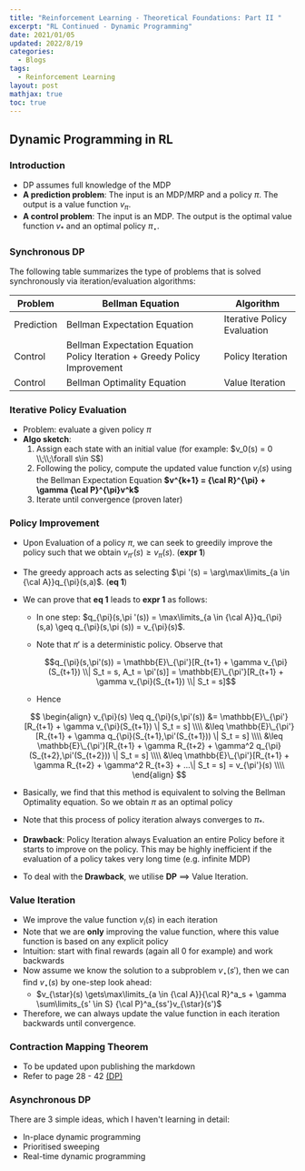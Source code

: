 ```yaml
---
title: "Reinforcement Learning - Theoretical Foundations: Part II "
excerpt: "RL Continued - Dynamic Programming"
date: 2021/01/05
updated: 2022/8/19
categories:
  - Blogs
tags: 
  - Reinforcement Learning
layout: post
mathjax: true
toc: true
---
```

## Dynamic Programming in RL
### Introduction
- DP assumes full knowledge of the MDP
- __A prediction problem__: The input is an MDP/MRP and a policy $\pi$. The output is a value function $v_{\pi}$.
- __A control problem__: The input is an MDP. The output is the optimal value function $v_*$ and an optimal policy $\pi_{\star}$. 

### Synchronous DP
The following table summarizes the type of problems that is solved synchronously via iteration/evaluation algorithms:

| Problem       | Bellman Equation | Algorithm| 
| ------------- | -------------    | -----    |
| Prediction      | Bellman Expectation Equation| Iterative Policy Evaluation |
| Control     | Bellman Expectation Equation Policy Iteration + Greedy Policy Improvement    |  Policy Iteration |
| Control | Bellman Optimality Equation |    Value Iteration |

### Iterative Policy Evaluation
- Problem: evaluate a given policy $\pi$
- __Algo sketch__:
	1. Assign each state with an initial value (for example: $v_0(s) = 0 \\;\\;\forall s\in S$)
	2. Following the policy, compute the updated value function $v_i(s)$ using the Bellman Expectation Equation **$v^{k+1} = {\cal R}^{\pi} + \gamma {\cal P}^{\pi}v^k$**
	3. Iterate until convergence (proven later)

### Policy Improvement
- Upon Evaluation of a policy $\pi$, we can seek to greedily improve the policy such that we obtain $v_{\pi'}(s) \geq v_{\pi}(s)$. (**expr 1**)
- The greedy approach acts as selecting $\pi '(s) = \arg\max\limits_{a \in {\cal A}}q_{\pi}(s,a)$. (**eq 1**)
- We can prove that __eq 1__ leads to __expr 1__ as follows:
	- In one step: $q_{\pi}(s,\pi '(s)) = \max\limits_{a \in {\cal A}}q_{\pi}(s,a) \geq q_{\pi}(s,\pi (s)) = v_{\pi}(s)$.
	- Note that $\pi'$ is a deterministic policy. Observe that 
	 
	  $$q_{\pi}(s,\pi'(s)) = \mathbb{E}\_{\pi'}[R_{t+1} + \gamma v_{\pi}(S_{t+1}) \\| S_t = s, A_t = \pi'(s)] = \mathbb{E}\_{\pi'}[R_{t+1} + \gamma v_{\pi}(S_{t+1}) \\| S_t = s]$$

	- Hence 
	  
    $$
    \begin{align}
      v_{\pi}(s) \leq q_{\pi}(s,\pi'(s)) &= \mathbb{E}\_{\pi'}[R_{t+1} + \gamma v_{\pi}(S_{t+1}) \| S_t = s] \\\\
      &\leq \mathbb{E}\_{\pi'}[R_{t+1} + \gamma q_{\pi}(S_{t+1},\pi'(S_{t+1})) \| S_t = s] \\\\
      &\leq \mathbb{E}\_{\pi'}[R_{t+1} + \gamma R_{t+2}  + \gamma^2 q_{\pi}(S_{t+2},\pi'(S_{t+2})) \| S_t = s] \\\\
      &\leq \mathbb{E}\_{\pi'}[R_{t+1} + \gamma R_{t+2} + \gamma^2 R_{t+3} + ...\| S_t = s] = v_{\pi'}(s) \\\\
    \end{align}
    $$

- Basically, we find that this method is equivalent to solving the Bellman Optimality equation. So we obtain $\pi$ as an optimal policy
- Note that this process of policy iteration always converges to $\pi_*$. 
- __Drawback__: Policy Iteration always Evaluation an entire Policy before it starts to improve on the policy. This may be highly inefficient if the evaluation of a policy takes very long time (e.g. infinite MDP)
- To deal with the __Drawback__, we utilise __DP__ $\implies$ Value Iteration.

### Value Iteration
- We improve the value function $v_i(s)$ in each iteration
- Note that we are __only__ improving the value function, where this value function is based on any explicit policy
- Intuition: start with final rewards (again all 0 for example) and work backwards
- Now assume we know the solution to a subproblem $v_{\star}(s')$, then we can find $v_{\star}(s)$ by one-step look ahead:
	- $v_{\star}(s) \gets\max\limits_{a \in {\cal A}}{\cal R}^a_s + \gamma \sum\limits_{s' \in S} {\cal P}^a_{ss'}v_{\star}(s')$
- Therefore, we can always update the value function in each iteration backwards until convergence.

### Contraction Mapping Theorem
- To be updated upon publishing the markdown 
- Refer to page 28 - 42 [(DP)](https://www.davidsilver.uk/wp-content/uploads/2020/03/DP.pdf)

### Asynchronous DP
There are 3 simple ideas, which I haven\'t learning in detail:
- In-place dynamic programming 
- Prioritised sweeping 
- Real-time dynamic programming 
